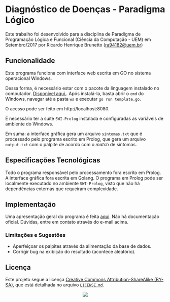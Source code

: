 # Diagnóstico de Doenças - Paradigma Lógico
Este trabalho foi desenvolvido para a disciplina de Paradigma de Programação Lógica e Funcional (Ciência da Computação - UEM) em Setembro/2017 por Ricardo Henrique Brunetto (ra94182@uem.br)

## Funcionalidade
Este programa funciona com interface web escrita em GO no sistema operacional Windows.

Dessa forma, é necessário estar com o pacote da linguagem instalado no computador. [Disponível aqui.](https://golang.org/).
Após instalá-la, basta abrir o `cmd` do Windows, navegar até a pasta `ws` e executar `go run template.go`.

O acesso pode ser feito em http://localhost:8080.

É necessário ter a suíte `SWI-Prolog` instalada e configuradas as variáveis de ambiente do Windows.

Em suma: a interface gráfica gera um arquivo `sintomas.txt` que é processado pelo programa escrito em Prolog, que gera um arquivo `output.txt` com o palpite de acordo com o *match* de sintomas.

## Especificações Tecnológicas
Todo o programa responsável pelo processamento fora escrito em Prolog. A interface gráfica fora escrita em Golang.
O programa em Prolog pode ser localmente executado no ambiente `SWI-Prolog`, visto que não há dependências externas que requeiram complexidade.

## Implementação
Uma apresentação geral do programa é feita [aqui](Apresentação.pdf). Não há documentação oficial. Dúvidas, entre em contato através do e-mail acima.

### Limitações e Sugestões
- Aperfeiçoar os palpites através da alimentação da base de dados.
- Corrigir bug na exibição do resultado (acontece aleatório).

## Licença
Este projeto segue a licença [Creative Commons Attribution-ShareAlike (BY-SA)](https://creativecommons.org/licenses/by-sa/4.0/), que está detalhada no arquivo [`LICENSE.md`](LICENSE.md).
<p align="center">
  <img src="https://licensebuttons.net/l/by-sa/3.0/88x31.png">
</p>
